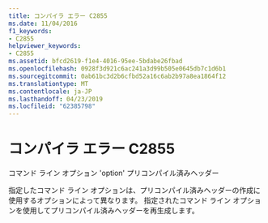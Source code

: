 ```yaml
---
title: コンパイラ エラー C2855
ms.date: 11/04/2016
f1_keywords:
- C2855
helpviewer_keywords:
- C2855
ms.assetid: bfcd2619-f1e4-4016-95ee-5bdabe26fbad
ms.openlocfilehash: 0928f3d921c6ac241a3d99b505e0645db7c1d6b1
ms.sourcegitcommit: 0ab61bc3d2b6cfbd52a16c6ab2b97a8ea1864f12
ms.translationtype: MT
ms.contentlocale: ja-JP
ms.lasthandoff: 04/23/2019
ms.locfileid: "62385798"
---
```

# <a name="compiler-error-c2855"></a>コンパイラ エラー C2855

コマンド ライン オプション 'option' プリコンパイル済みヘッダー

指定したコマンド ライン オプションは、プリコンパイル済みヘッダーの作成に使用するオプションによって異なります。 指定されたコマンド ライン オプションを使用してプリコンパイル済みヘッダーを再生成します。